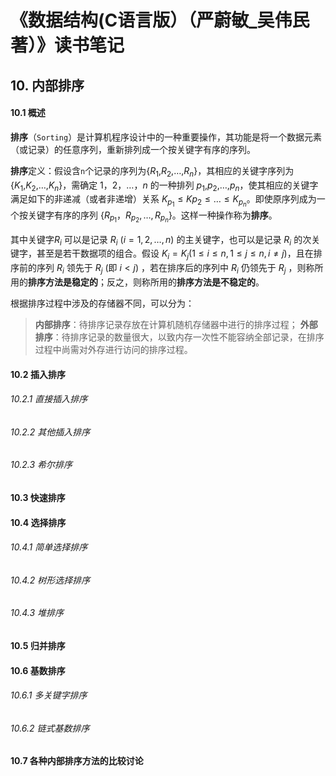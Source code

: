 # 《数据结构(C语言版）（严蔚敏_吴伟民著）》读书笔记

## 10. 内部排序

#### 10.1 概述

**排序**（`Sorting`）是计算机程序设计中的一种重要操作，其功能是将一个数据元素（或记录）的任意序列，重新排列成一个按关键字有序的序列。

**排序**定义：假设含`n`个记录的序列为{$R_1$,$R_2$,$\dots$,$R_n$}，其相应的关键字序列为{$K_1$,$K_2$,$\dots$,$K_n$}，需确定 $1，2，\dots，n$ 的一种排列 $p_1$,$p_2$,$\dots$,$p_n$，使其相应的关键字满足如下的非递减（或者非递增）关系 $K_{p_{1}} \le K{p_{2}} \le \dots \le K_{p_{n}}$。即使原序列成为一个按关键字有序的序列 {$R_{p_{1}}，R_{p_{2}}, \dots, R_{p_{n}}$}。这样一种操作称为**排序**。

其中关键字$R_i$ 可以是记录 $R_i$ ($i=1,2,\dots,n$) 的主关键字，也可以是记录 $R_i$ 的次关键字，甚至是若干数据项的组合。假设 $K_i=K_j (1 \le i \le n, 1 \le j \le n, i\ne j)$，且在排序前的序列 $R_i$ 领先于 $R_j$ (即 $i < j$) ，若在排序后的序列中 $R_i$ 仍领先于 $R_j$ ，则称所用的**排序方法是稳定的**；反之，则称所用的**排序方法是不稳定的**。

根据排序过程中涉及的存储器不同，可以分为：

> **内部排序**：待排序记录存放在计算机随机存储器中进行的排序过程；
> **外部排序**：待排序记录的数量很大，以致内存一次性不能容纳全部记录，在排序过程中尚需对外存进行访问的排序过程。


#### 10.2 插入排序
###### 10.2.1 直接插入排序
###### 10.2.2 其他插入排序
###### 10.2.3 希尔排序
#### 10.3 快速排序
#### 10.4 选择排序
###### 10.4.1 简单选择排序
###### 10.4.2 树形选择排序
###### 10.4.3 堆排序
#### 10.5 归并排序
#### 10.6 基数排序
###### 10.6.1 多关键字排序
###### 10.6.2 链式基数排序
#### 10.7 各种内部排序方法的比较讨论





